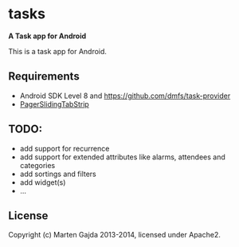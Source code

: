 # tasks

__A Task app for Android__

This is a task app for Android.

## Requirements

* Android SDK Level 8 and https://github.com/dmfs/task-provider
* [PagerSlidingTabStrip](https://github.com/astuetz/PagerSlidingTabStrip)


## TODO:

* add support for recurrence
* add support for extended attributes like alarms, attendees and categories
* add sortings and filters
* add widget(s)
* ...

## License

Copyright (c) Marten Gajda 2013-2014, licensed under Apache2.

